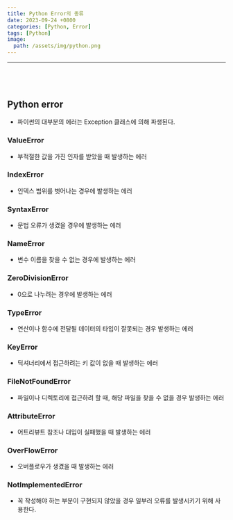 ```yaml
---
title: Python Error의 종류
date: 2023-09-24 +0800
categories: [Python, Error]
tags: [Python]
image:
  path: /assets/img/python.png
---
```


---

## <br>

## Python error

- 파이썬의 대부분의 에러는 Exception 클래스에 의해 파생된다.

### ValueError

- 부적절한 값을 가진 인자를 받았을 때 발생하는 에러

### IndexError

- 인덱스 범위를 벗어나는 경우에 발생하는 에러

### SyntaxError

- 문법 오류가 생겼을 경우에 발생하는 에러

### NameError

- 변수 이름을 찾을 수 없는 경우에 발생하는 에러

### ZeroDivisionError

- 0으로 나누려는 경우에 발생하는 에러

### TypeError

- 연산이나 함수에 전달될 데이터의 타입이 잘못되는 경우 발생하는 에러

### KeyError

- 딕셔너리에서 접근하려는 키 값이 없을 때 발생하는 에러

### FileNotFoundError

- 파일이나 디렉토리에 접근하려 할 때, 해당 파일을 찾을 수 없을 경우 발생하는 에러

### AttributeError

- 어트리뷰트 참조나 대입이 실패했을 때 발생하는 에러

### OverFlowError

- 오버플로우가 생겼을 때 발생하는 에러

### NotImplementedError

- 꼭 작성해야 하는 부분이 구현되지 않았을 경우 일부러 오류를 발생시키기 위해 사용한다.
